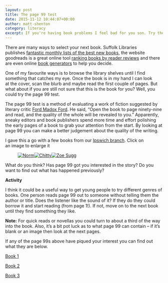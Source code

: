 ```yaml
---
layout: post
title: The page 99 test
date: 2015-11-12 10:44:07+00:00
author: matt-shenton
category: literacy
excerpt: If you're having book problems I feel bad for you son. Try the page 99 test and then you will have none.
---
```

There are many ways to select your next book. Suffolk Libraries publishes [fantastic monthly lists of the best new books](http://suffolklibraries.co.uk/reading-lists-groups-advice), the website goodreads is a great online tool <a href="http://www.goodreads.com/list/popular_lists" target="_blank">ranking books by reader reviews</a> and there are even online [book generators](http://summerreadingchallenge.org.uk/book-sorter) to help you decide.

One of my favourite ways is to browse the library shelves until I find something that catches my eye. Once the book is in my hand I can look at the cover, scan the blurb and maybe read the first couple of pages. But what about if you are still not sure that this is the book for you? Well, you could try the page 99 test.

The page 99 test is a method of evaluating a work of fiction suggested by literary critic <a href="http://www.fordmadoxfordsociety.org/fords-biography.html" target="_blank">Ford Madox Ford</a>. He said, “Open the book to page ninety-nine and read, and the quality of the whole will be revealed to you.” Apparently, sneaky editors and book publishers spend more time and effort polishing the early pages of a book to grab your attention from the start. By looking at page 99 you can make a better judgement about the quality of the writing.

I gave this a go with a few books from our <a href="http://suffolklibraries.co.uk/branches/ipswich-county-library" target="_blank">Ipswich branch</a>. Click on an image to enlarge it<figure>

[<img class="alignnone" src="http://suffolklibraries.co.uk/wp-content/uploads/2015/11/IMG_0115-225x300.jpg" alt="Norm" />](http://suffolklibraries.co.uk/wp-content/uploads/2015/11/IMG_0115.jpg)[<img class="alignnone" src="http://suffolklibraries.co.uk/wp-content/uploads/2015/11/IMG_0118-225x300.jpg" alt="Chitty" />](http://suffolklibraries.co.uk/wp-content/uploads/2015/11/IMG_0118.jpg)[<img class="alignnone" src="http://suffolklibraries.co.uk/wp-content/uploads/2015/11/IMG_0122-225x300.jpg" alt="Zoe Sugg" />](http://suffolklibraries.co.uk/wp-content/uploads/2015/11/IMG_0122.jpg)</figure>

What do you think? Has page 99 got you interested in the story? Do you want to find out what has happened previously?

**Activity**

I think it could be a useful way to get young people to try different genres of books. One person reads page 99 out to someone without telling them the author or title. Does the listener like the sound of it? If they do they could borrow it and start reading (from page 1!). If not, move on to the next book until they find something they like.

**Note:** For quick reads or novellas you could turn to about a third of the way into the book. Also, it&#8217;s a bit pot luck as to what page 99 can contain &#8211; if it&#8217;s blank or an image then look at the next pages.

If any of the page 99s above have piqued your interest you can find out what they are below.

[Book 1](https://suffolk.spydus.co.uk/cgi-bin/spydus.exe/ENQ/OPAC/BIBENQ/6756333?QRY=CTIBIB%3C%20IRN(9299010)&QRYTEXT=May%20cause%20irritation.%20%5BPaperback%5D)

[Book 2](https://suffolk.spydus.co.uk/cgi-bin/spydus.exe/ENQ/OPAC/BIBENQ/6757191?QRY=CTIBIB%3C%20IRN(520272)&QRYTEXT=Chitty%20Chitty%20Bang%20Bang%20flies%20again!)

[Book 3](https://suffolk.spydus.co.uk/cgi-bin/spydus.exe/ENQ/OPAC/BIBENQ/6756691?QRY=CTIBIB%3C%20IRN(46866837)&QRYTEXT=Girl%20Online)
